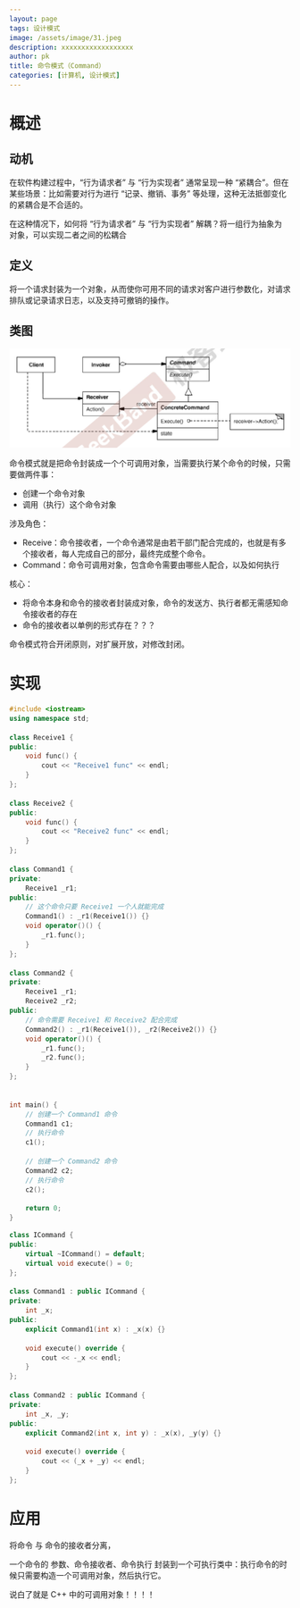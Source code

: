 ```yaml
---
layout: page
tags: 设计模式
image: /assets/image/31.jpeg
description: xxxxxxxxxxxxxxxxxx
author: pk
title: 命令模式（Command）
categories: [计算机, 设计模式]
---
```


# 概述

## 动机

在软件构建过程中，“行为请求者” 与 “行为实现者” 通常呈现一种 “紧耦合”。但在某些场景：比如需要对行为进行 “记录、撤销、事务” 等处理，这种无法抵御变化的紧耦合是不合适的。



在这种情况下，如何将 “行为请求者” 与 “行为实现者” 解耦？将一组行为抽象为 对象，可以实现二者之间的松耦合



## 定义

将一个请求封装为一个对象，从而使你可用不同的请求对客户进行参数化，对请求排队或记录请求日志，以及支持可撤销的操作。



## 类图

![/assets/content/7.png](/assets/content/7.png)



命令模式就是把命令封装成一个个可调用对象，当需要执行某个命令的时候，只需要做两件事：

- 创建一个命令对象
- 调用（执行）这个命令对象



涉及角色：

- Receive：命令接收者，一个命令通常是由若干部门配合完成的，也就是有多个接收者，每人完成自己的部分，最终完成整个命令。
- Command：命令可调用对象，包含命令需要由哪些人配合，以及如何执行


核心：
- 将命令本身和命令的接收者封装成对象，命令的发送方、执行者都无需感知命令接收者的存在
- 命令的接收者以单例的形式存在？？？

命令模式符合开闭原则，对扩展开放，对修改封闭。


# 实现

```cpp
#include <iostream>
using namespace std;

class Receive1 {
public:
    void func() {
        cout << "Receive1 func" << endl;
    }
};

class Receive2 {
public:
    void func() {
        cout << "Receive2 func" << endl;
    }
};

class Command1 {
private:
    Receive1 _r1;
public:
    // 这个命令只要 Receive1 一个人就能完成
    Command1() : _r1(Receive1()) {}
    void operator()() {
        _r1.func();
    }
};

class Command2 {
private:
    Receive1 _r1;
    Receive2 _r2;
public:
    // 命令需要 Receive1 和 Receive2 配合完成
    Command2() : _r1(Receive1()), _r2(Receive2()) {}
    void operator()() {
        _r1.func();
        _r2.func();
    }
};


int main() {
    // 创建一个 Command1 命令
    Command1 c1;
    // 执行命令
    c1();

    // 创建一个 Command2 命令
    Command2 c2;
    // 执行命令
    c2();

    return 0;
}
```

```cpp
class ICommand {
public:
    virtual ~ICommand() = default;
    virtual void execute() = 0;
};

class Command1 : public ICommand {
private:
    int _x;
public:
    explicit Command1(int x) : _x(x) {}

    void execute() override {
        cout << -_x << endl;
    }
};

class Command2 : public ICommand {
private:
    int _x, _y;
public:
    explicit Command2(int x, int y) : _x(x), _y(y) {}

    void execute() override {
        cout << (_x + _y) << endl;
    }
};
```



# 应用

将命令 与 命令的接收者分离，

一个命令的 参数、命令接收者、命令执行 封装到一个可执行类中：执行命令的时候只需要构造一个可调用对象，然后执行它。



说白了就是 C++ 中的可调用对象！！！！
